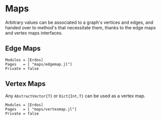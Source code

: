 # Maps
Arbitrary values can be associated to a graph's vertices and edges, and handed
over to method's that necessitate them, thanks to the edge maps and vertex maps
interfaces.

## Edge Maps
```@autodocs
Modules = [Erdos]
Pages   = [ "maps/edgemap.jl"]
Private = false
```

## Vertex Maps
Any `AbstractVector{T}` or `Dict{Int,T}` can be used as a vertex map.
```@autodocs
Modules = [Erdos]
Pages   = [ "maps/vertexmap.jl"]
Private = false
```
